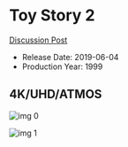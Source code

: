 # Toy Story 2

[Discussion Post](https://www.avsforum.com/threads/bass-eq-for-filtered-movies.2995212/post-58135384)

* Release Date: 2019-06-04
* Production Year: 1999

## 4K/UHD/ATMOS

![img 0](https://i.imgur.com/DAOYrhu.jpg)

![img 1](https://i.imgur.com/1Pb14uw.jpg)

